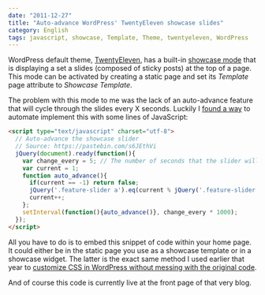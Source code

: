 ```yaml
---
date: "2011-12-27"
title: "Auto-advance WordPress' TwentyEleven showcase slides"
category: English
tags: javascript, showcase, Template, Theme, twentyeleven, WordPress
---
```


WordPress default theme, [TwentyEleven](https://theme.wordpress.com/themes/twentyeleven/), has a built-in [showcase mode](https://twentyelevendemo.wordpress.com/showcase/) that is displaying a set a slides (composed of sticky posts) at the top of a page. This mode can be activated by creating a static page and set its _Template_ page attribute to _Showcase Template_.

The problem with this mode to me was the lack of an auto-advance feature that will cycle through the slides every X seconds. Luckily I [found a way](https://pastebin.com/s6JEthVi) to automate implement this with some lines of JavaScript:

```html
<script type="text/javascript" charset="utf-8">
  // Auto-advance the showcase slider
  // Source: https://pastebin.com/s6JEthVi
  jQuery(document).ready(function(){
    var change_every = 5; // The number of seconds that the slider will auto-advance in
    var current = 1;
    function auto_advance(){
      if(current == -1) return false;
      jQuery('.feature-slider a').eq(current % jQuery('.feature-slider a').length).trigger('click', [true]);
      current++;
    };
    setInterval(function(){auto_advance()}, change_every * 1000);
  });
</script>
```

All you have to do is to embed this snippet of code within your home page. It could either be in the static page you use as a showcase template or in a showcase widget. The latter is the exact same method I used earlier that year to [customize CSS in WordPress without messing with the original code]({filename}/2011/new-blog-header-and-tiny-wordpress-theme-customizations.md).

And of course this code is currently live at the front page of that very blog.
